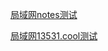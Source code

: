 
[局域网notes测试](http://192.168.2.101/notes/login)

[局域网13531.cool测试](http://192.168.2.101/13531-github/13531.github.io/)
